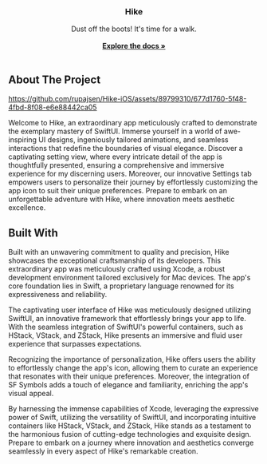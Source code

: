 <br/>
<p align="center">
  <h3 align="center">Hike</h3>

  <p align="center">
    Dust off the boots! It's time for a walk.
    <br/>
    <br/>
    <a href="https://github.com/rupajsen/Hike-iOS"><strong>Explore the docs »</strong></a>
    <br/>
    <br/>

  </p>
</p>





## About The Project



https://github.com/rupajsen/Hike-iOS/assets/89799310/677d1760-5f48-4fbd-8f08-e6e88442ca05



Welcome to Hike, an extraordinary app meticulously crafted to demonstrate the exemplary mastery of SwiftUI. Immerse yourself in a world of awe-inspiring UI designs, ingeniously tailored animations, and seamless interactions that redefine the boundaries of visual elegance. Discover a captivating setting view, where every intricate detail of the app is thoughtfully presented, ensuring a comprehensive and immersive experience for my discerning users. Moreover, our innovative Settings tab empowers users to personalize their journey by effortlessly customizing the app icon to suit their unique preferences. Prepare to embark on an unforgettable adventure with Hike, where innovation meets aesthetic excellence.

## Built With

Built with an unwavering commitment to quality and precision, Hike showcases the exceptional craftsmanship of its developers. This extraordinary app was meticulously crafted using Xcode, a robust development environment tailored exclusively for Mac devices. The app's core foundation lies in Swift, a proprietary language renowned for its expressiveness and reliability.

The captivating user interface of Hike was meticulously designed utilizing SwiftUI, an innovative framework that effortlessly brings your app to life. With the seamless integration of SwiftUI's powerful containers, such as HStack, VStack, and ZStack, Hike presents an immersive and fluid user experience that surpasses expectations.

Recognizing the importance of personalization, Hike offers users the ability to effortlessly change the app's icon, allowing them to curate an experience that resonates with their unique preferences. Moreover, the integration of SF Symbols adds a touch of elegance and familiarity, enriching the app's visual appeal.

By harnessing the immense capabilities of Xcode, leveraging the expressive power of Swift, utilizing the versatility of SwiftUI, and incorporating intuitive containers like HStack, VStack, and ZStack, Hike stands as a testament to the harmonious fusion of cutting-edge technologies and exquisite design. Prepare to embark on a journey where innovation and aesthetics converge seamlessly in every aspect of Hike's remarkable creation.


